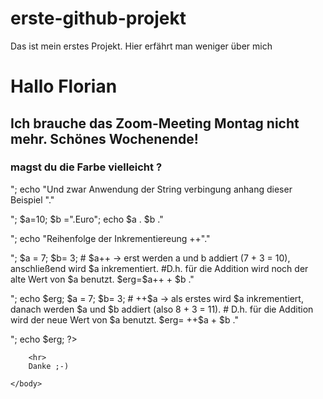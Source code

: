 # erste-github-projekt
Das ist mein erstes Projekt. Hier erfährt man weniger über mich 

<html>
    <head>
	<link rel="stylesheet" type="text/css" href="style.css">
        <title>PHP Test-Container</title>
    </head>
    <body>
<div class='message'>
        <h1>Hallo Florian</h1>
        <h2>Ich brauche das Zoom-Meeting Montag nicht mehr. Schönes Wochenende!</h2>
        <h3>magst du die Farbe vielleicht ?</h3>
</div>
      
<script> alert("Danke für den Hinweis!");</script>
<?php 
echo "Eine weitere Übung in PHP!"."</p>";
echo "Und zwar Anwendung der String verbingung anhang dieser Beispiel "."</p>";
 $a=10;
 $b =".Euro";
 echo $a . $b ."</p>";
 echo "Reihenfolge der Inkrementiereung ++"."</p>";

$a = 7;
 $b= 3;
 # $a++ -> erst werden a und b addiert (7 + 3 = 10), anschließend wird $a inkrementiert.
 #D.h. für die Addition wird noch der alte Wert von $a benutzt.
 $erg=$a++ + $b ."</p>";
 echo $erg;
 $a = 7;
 $b= 3;
 # ++$a -> als erstes wird $a inkrementiert, danach werden $a und $b addiert (also 8 + 3 = 11).
 # D.h. für die Addition wird der neue Wert von $a benutzt.
 $erg= ++$a + $b ."</p>";
 echo $erg;
?>
    
        <hr>
        Danke ;-)
<div class="center">
  <div class="wave"></div>
  <div class="wave"></div>
  <div class="wave"></div>
  <div class="wave"></div>
  <div class="wave"></div>
  <div class="wave"></div>
  <div class="wave"></div>
  <div class="wave"></div>
  <div class="wave"></div>
  <div class="wave"></div>

</div>

    </body>
</html>
